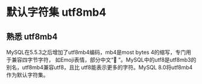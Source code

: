 # 默认字符集 utf8mb4

## 熟悉 utf8mb4

MySQL在5.5.3之后增加了utf8mb4编码，mb4是most bytes 4的缩写，专门用于兼容四字节字符， 如Emoji表情，部分中文“␮ ”。MySQL中的utf8是utf8mb3的别名，utf8mb4兼容utf8，且比 utf8能表示更多的字符。MySQL 8.0将utf8mb4作为默认字符集。